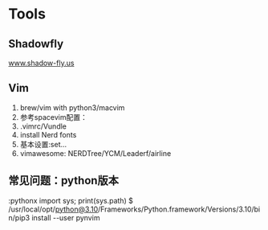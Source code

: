 # Tools

## Shadowfly
www.shadow-fly.us

## Vim
1. brew/vim with python3/macvim
2. 参考spacevim配置：
3. .vimrc/Vundle
4. install Nerd fonts
5. 基本设置:set...
6. vimawesome:
  NERDTree/YCM/Leaderf/airline

## 常见问题：python版本
:pythonx import sys; print(sys.path)
$ /usr/local/opt/python@3.10/Frameworks/Python.framework/Versions/3.10/bin/pip3 install --user pynvim
